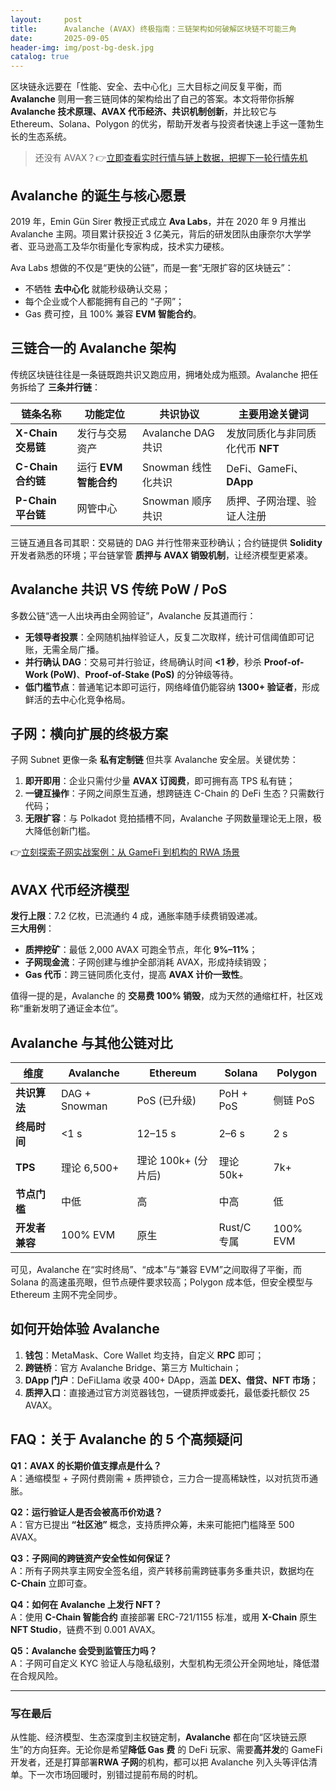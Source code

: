 ```yaml
---
layout:     post
title:      Avalanche (AVAX) 终极指南：三链架构如何破解区块链不可能三角
date:       2025-09-05
header-img: img/post-bg-desk.jpg
catalog: true
---
```


区块链永远要在「性能、安全、去中心化」三大目标之间反复平衡，而 **Avalanche** 则用一套三链同体的架构给出了自己的答案。本文将带你拆解 **Avalanche 技术原理、AVAX 代币经济、共识机制创新**，并比较它与 Ethereum、Solana、Polygon 的优劣，帮助开发者与投资者快速上手这一蓬勃生长的生态系统。

> 还没有 AVAX？👉[立即查看实时行情与链上数据，把握下一轮行情先机](https://okxdog.com/)

## Avalanche 的诞生与核心愿景

2019 年，Emin Gün Sirer 教授正式成立 **Ava Labs**，并在 2020 年 9 月推出 Avalanche 主网。项目累计获投近 3 亿美元，背后的研发团队由康奈尔大学学者、亚马逊高工及华尔街量化专家构成，技术实力硬核。

Ava Labs 想做的不仅是“更快的公链”，而是一套“无限扩容的区块链云”：  
- 不牺牲 **去中心化** 就能秒级确认交易；  
- 每个企业或个人都能拥有自己的 “子网”；  
- Gas 费可控，且 100% 兼容 **EVM 智能合约**。

## 三链合一的 Avalanche 架构

传统区块链往往是一条链既跑共识又跑应用，拥堵处成为瓶颈。Avalanche 把任务拆给了 **三条并行链**：

| 链条名称 | 功能定位 | 共识协议 | 主要用途关键词 |
|---|---|---|---|
| **X-Chain 交易链** | 发行与交易资产 | Avalanche DAG 共识 | 发放同质化与非同质化代币 **NFT** |
| **C-Chain 合约链** | 运行 **EVM 智能合约** | Snowman 线性化共识 | DeFi、GameFi、**DApp** |
| **P-Chain 平台链** | 网管中心 | Snowman 顺序共识 | 质押、子网治理、验证人注册 |

三链互通且各司其职：交易链的 DAG 并行性带来亚秒确认；合约链提供 **Solidity** 开发者熟悉的环境；平台链掌管 **质押与 AVAX 销毁机制**，让经济模型更紧凑。

## Avalanche 共识 VS 传统 PoW / PoS

多数公链“选一人出块再由全网验证”，Avalanche 反其道而行：

- **无领导者投票**：全网随机抽样验证人，反复二次取样，统计可信阈值即可记账，无需全局广播。  
- **并行确认 DAG**：交易可并行验证，终局确认时间 **<1 秒**，秒杀 **Proof-of-Work (PoW)**、**Proof-of-Stake (PoS)** 的分钟级等待。  
- **低门槛节点**：普通笔记本即可运行，网络峰值仍能容纳 **1300+ 验证者**，形成鲜活的去中心化竞争格局。

## 子网：横向扩展的终极方案

子网 Subnet 更像一条 **私有定制链** 但共享 Avalanche 安全层。关键优势：

1. **即开即用**：企业只需付少量 **AVAX 订阅费**，即可拥有高 TPS 私有链；  
2. **一键互操作**：子网之间原生互通，想跨链连 C-Chain 的 DeFi 生态？只需数行代码；  
3. **无限扩容**：与 Polkadot 竞拍插槽不同，Avalanche 子网数量理论无上限，极大降低创新门槛。

👉[立刻探索子网实战案例：从 GameFi 到机构的 RWA 场景](https://okxdog.com/)

## AVAX 代币经济模型

**发行上限**：7.2 亿枚，已流通约 4 成，通胀率随手续费销毁递减。  
**三大用例**：  
- **质押挖矿**：最低 2,000 AVAX 可跑全节点，年化 **9%–11%**；  
- **子网现金流**：子网创建与维护全部消耗 AVAX，形成持续销毁；  
- **Gas 代币**：跨三链同质化支付，提高 **AVAX 计价一致性**。

值得一提的是，Avalanche 的 **交易费 100% 销毁**，成为天然的通缩杠杆，社区戏称“重新发明了通证金本位”。

## Avalanche 与其他公链对比

| 维度 | Avalanche | Ethereum | Solana | Polygon |
|---|---|---|---|---|
| **共识算法** | DAG + Snowman | PoS (已升级) | PoH + PoS | 侧链 PoS |
| **终局时间** | <1 s | 12–15 s | 2–6 s | 2 s |
| **TPS** | 理论 6,500+ | 理论 100k+ (分片后) | 理论 50k+ | 7k+ |
| **节点门槛** | 中低 | 高 | 中高 | 低 |
| **开发者兼容** | 100% EVM | 原生 | Rust/C 专属 | 100% EVM |

可见，Avalanche 在“实时终局”、“成本”与“兼容 EVM”之间取得了平衡，而 Solana 的高速虽亮眼，但节点硬件要求较高；Polygon 成本低，但安全模型与 Ethereum 主网不完全同步。

## 如何开始体验 Avalanche

1. **钱包**：MetaMask、Core Wallet 均支持，自定义 **RPC** 即可；  
2. **跨链桥**：官方 Avalanche Bridge、第三方 Multichain；  
3. **DApp 门户**：DeFiLlama 收录 400+ DApp，涵盖 **DEX、借贷、NFT 市场**；  
4. **质押入口**：直接通过官方浏览器钱包，一键质押或委托，最低委托额仅 25 AVAX。

## FAQ：关于 Avalanche 的 5 个高频疑问

**Q1：AVAX 的长期价值支撑点是什么？**  
A：通缩模型 + 子网付费刚需 + 质押锁仓，三力合一提高稀缺性，以对抗货币通胀。

**Q2：运行验证人是否会被高币价劝退？**  
A：官方已提出 **“社区池”** 概念，支持质押众筹，未来可能把门槛降至 500 AVAX。

**Q3：子网间的跨链资产安全性如何保证？**  
A：所有子网共享主网安全签名组，资产转移前需跨链事务多重共识，数据均在 **C-Chain** 立即可查。

**Q4：如何在 Avalanche 上发行 NFT？**  
A：使用 **C-Chain 智能合约** 直接部署 ERC-721/1155 标准，或用 **X-Chain** 原生 **NFT Studio**，链费不到 0.001 AVAX。

**Q5：Avalanche 会受到监管压力吗？**  
A：子网可自定义 KYC 验证人与隐私级别，大型机构无须公开全网地址，降低潜在合规风险。

---

### 写在最后

从性能、经济模型、生态深度到主权链定制，**Avalanche** 都在向“区块链云原生”的方向狂奔。无论你是希望**降低 Gas 费** 的 DeFi 玩家、需要**高并发**的 GameFi 开发者，还是打算部署**RWA 子网**的机构，都可以把 Avalanche 列入头等评估清单。下一次市场回暖时，别错过提前布局的时机。
